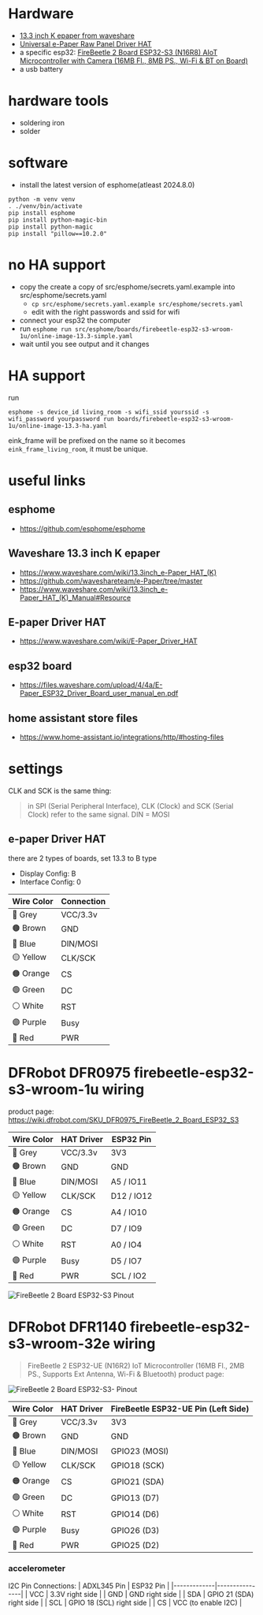 # Hardware
- [13.3 inch K epaper from waveshare](https://www.waveshare.com/product/raspberry-pi/displays/e-paper/13.3inch-e-paper-hat-k.htm)
- [Universal e-Paper Raw Panel Driver HAT](https://www.waveshare.com/e-paper-driver-hat.htm)
- a specific esp32: [FireBeetle 2 Board ESP32-S3 (N16R8) AIoT Microcontroller with Camera (16MB Fl., 8MB PS., Wi-Fi & BT on Board)](https://www.dfrobot.com/product-2676.html)
- a usb battery

# hardware tools
- soldering iron
- solder

# software
- install the latest version of esphome(atleast 2024.8.0)
```
python -m venv venv
. ./venv/bin/activate
pip install esphome
pip install python-magic-bin
pip install python-magic
pip install "pillow==10.2.0"
```

# no HA support
- copy the create a copy of src/esphome/secrets.yaml.example into src/esphome/secrets.yaml
  - `cp src/esphome/secrets.yaml.example src/esphome/secrets.yaml`
  - edit with the right passwords and ssid for wifi
- connect your esp32 the computer
- run `esphome run src/esphome/boards/firebeetle-esp32-s3-wroom-1u/online-image-13.3-simple.yaml`
- wait until you see output and it changes

# HA support

run
```
esphome -s device_id living_room -s wifi_ssid yourssid -s wifi_password yourpassword run boards/firebeetle-esp32-s3-wroom-1u/online-image-13.3-ha.yaml
```
eink_frame will be prefixed on the name so it becomes `eink_frame_living_room`, it must be unique.

##
# useful links

## esphome

- https://github.com/esphome/esphome

## Waveshare 13.3 inch K epaper

- https://www.waveshare.com/wiki/13.3inch_e-Paper_HAT_(K)
- https://github.com/waveshareteam/e-Paper/tree/master
- https://www.waveshare.com/wiki/13.3inch_e-Paper_HAT_(K)_Manual#Resource

## E-paper Driver HAT

- https://www.waveshare.com/wiki/E-Paper_Driver_HAT

## esp32 board

- https://files.waveshare.com/upload/4/4a/E-Paper_ESP32_Driver_Board_user_manual_en.pdf

## home assistant store files

- https://www.home-assistant.io/integrations/http/#hosting-files

# settings

CLK and SCK is the same thing:
> in SPI (Serial Peripheral Interface), CLK (Clock) and SCK (Serial Clock) refer to the same signal. 
DIN = MOSI

## e-paper Driver HAT
there are 2 types of boards, set 13.3 to B type
- Display Config: B
- Interface Config: 0

| Wire Color | Connection |
|------------|------------|
| 🩶 Grey    | VCC/3.3v   |
| 🟤 Brown   | GND        |
| 🔵 Blue    | DIN/MOSI   |
| 🟡 Yellow  | CLK/SCK    |
| 🟠 Orange  | CS         |
| 🟢 Green   | DC         |
| ⚪️ White   | RST        |
| 🟣 Purple  | Busy       |
| 🔴 Red     | PWR        |

# DFRobot DFR0975 firebeetle-esp32-s3-wroom-1u wiring

product page: https://wiki.dfrobot.com/SKU_DFR0975_FireBeetle_2_Board_ESP32_S3

| Wire Color | HAT Driver  | ESP32 Pin    |
|------------|-------------|--------------|
| 🩶 Grey    | VCC/3.3v    | 3V3          |
| 🟤 Brown   | GND         | GND          |
| 🔵 Blue    | DIN/MOSI    | A5  / IO11   |
| 🟡 Yellow  | CLK/SCK     | D12 / IO12   |
| 🟠 Orange  | CS          | A4  / IO10   |
| 🟢 Green   | DC          | D7  / IO9    |
| ⚪️ White   | RST         | A0  / IO4    |
| 🟣 Purple  | Busy        | D5  / IO7    |
| 🔴 Red     | PWR         | SCL / IO2    |

![FireBeetle 2 Board ESP32-S3 Pinout](docs/dfr0975-board.jpg)

# DFRobot DFR1140 firebeetle-esp32-s3-wroom-32e wiring
> FireBeetle 2 ESP32-UE (N16R2) IoT Microcontroller (16MB Fl., 2MB PS., Supports Ext Antenna, Wi-Fi & Bluetooth)
product page: 

![FireBeetle 2 Board ESP32-S3- Pinout](docs/dfr1140-board.jpg)

| Wire Color | HAT Driver  | FireBeetle ESP32-UE Pin (Left Side) |
|------------|-------------|-------------------------------------|
| 🩶 Grey    | VCC/3.3v    | 3V3                                |
| 🟤 Brown   | GND         | GND                                |
| 🔵 Blue    | DIN/MOSI    | GPIO23 (MOSI)                      |
| 🟡 Yellow  | CLK/SCK     | GPIO18 (SCK)                       |
| 🟠 Orange  | CS          | GPIO21 (SDA)                        |
| 🟢 Green   | DC          | GPIO13 (D7)                       |
| ⚪ White   | RST         | GPIO14 (D6)                        |
| 🟣 Purple  | Busy        | GPIO26 (D3)                        |
| 🔴 Red     | PWR         | GPIO25 (D2)                        |





### accelerometer

I2C Pin Connections:
| ADXL345 Pin | ESP32 Pin      |
|-------------|----------------|
| VCC         | 3.3V          right side  |
| GND         | GND           right side  |
| SDA         | GPIO 21 (SDA) right side  |
| SCL         | GPIO 18 (SCL) right side  |
| CS          | VCC (to enable I2C) |
